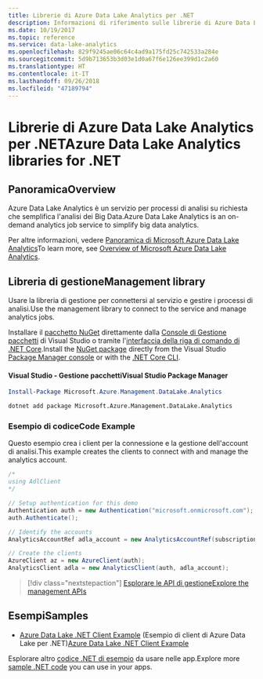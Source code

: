 ```yaml
---
title: Librerie di Azure Data Lake Analytics per .NET
description: Informazioni di riferimento sulle librerie di Azure Data Lake Analytics per .NET
ms.date: 10/19/2017
ms.topic: reference
ms.service: data-lake-analytics
ms.openlocfilehash: 829f9245ae06c64c4ad9a175fd25c742533a284e
ms.sourcegitcommit: 5d9b713653b3d03e1d0a67f6e126ee399d1c2a60
ms.translationtype: HT
ms.contentlocale: it-IT
ms.lasthandoff: 09/26/2018
ms.locfileid: "47189794"
---
```

# <a name="azure-data-lake-analytics-libraries-for-net"></a><span data-ttu-id="a7134-103">Librerie di Azure Data Lake Analytics per .NET</span><span class="sxs-lookup"><span data-stu-id="a7134-103">Azure Data Lake Analytics libraries for .NET</span></span>

## <a name="overview"></a><span data-ttu-id="a7134-104">Panoramica</span><span class="sxs-lookup"><span data-stu-id="a7134-104">Overview</span></span>

<span data-ttu-id="a7134-105">Azure Data Lake Analytics è un servizio per processi di analisi su richiesta che semplifica l'analisi dei Big Data.</span><span class="sxs-lookup"><span data-stu-id="a7134-105">Azure Data Lake Analytics is an on-demand analytics job service to simplify big data analytics.</span></span>

<span data-ttu-id="a7134-106">Per altre informazioni, vedere [Panoramica di Microsoft Azure Data Lake Analytics](/azure/data-lake-analytics/data-lake-analytics-overview)</span><span class="sxs-lookup"><span data-stu-id="a7134-106">To learn more, see [Overview of Microsoft Azure Data Lake Analytics](/azure/data-lake-analytics/data-lake-analytics-overview).</span></span>

## <a name="management-library"></a><span data-ttu-id="a7134-107">Libreria di gestione</span><span class="sxs-lookup"><span data-stu-id="a7134-107">Management library</span></span>

<span data-ttu-id="a7134-108">Usare la libreria di gestione per connettersi al servizio e gestire i processi di analisi.</span><span class="sxs-lookup"><span data-stu-id="a7134-108">Use the management library to connect to the service and manage analytics jobs.</span></span>

<span data-ttu-id="a7134-109">Installare il [pacchetto NuGet](https://www.nuget.org/packages/Microsoft.Azure.Management.DataLake.Analytics) direttamente dalla [Console di Gestione pacchetti][PackageManager] di Visual Studio o tramite l'[interfaccia della riga di comando di .NET Core][DotNetCLI].</span><span class="sxs-lookup"><span data-stu-id="a7134-109">Install the [NuGet package](https://www.nuget.org/packages/Microsoft.Azure.Management.DataLake.Analytics) directly from the Visual Studio [Package Manager console][PackageManager] or with the [.NET Core CLI][DotNetCLI].</span></span>

#### <a name="visual-studio-package-manager"></a><span data-ttu-id="a7134-110">Visual Studio - Gestione pacchetti</span><span class="sxs-lookup"><span data-stu-id="a7134-110">Visual Studio Package Manager</span></span>

```powershell
Install-Package Microsoft.Azure.Management.DataLake.Analytics
```

```bash
dotnet add package Microsoft.Azure.Management.DataLake.Analytics
```

### <a name="code-example"></a><span data-ttu-id="a7134-111">Esempio di codice</span><span class="sxs-lookup"><span data-stu-id="a7134-111">Code Example</span></span>

<span data-ttu-id="a7134-112">Questo esempio crea i client per la connessione e la gestione dell'account di analisi.</span><span class="sxs-lookup"><span data-stu-id="a7134-112">This example creates the clients to connect with and manage the analytics account.</span></span>

```csharp
/*
using AdlClient 
*/

// Setup authentication for this demo
Authentication auth = new Authentication("microsoft.onmicrosoft.com"); // change this to YOUR tenant
auth.Authenticate();

// Identify the accounts
AnalyticsAccountRef adla_account = new AnalyticsAccountRef(subscriptionId, resourceGroup, userName);

// Create the clients
AzureClient az = new AzureClient(auth);
AnalyticsClient adla = new AnalyticsClient(auth, adla_account);
```

> [!div class="nextstepaction"]
> [<span data-ttu-id="a7134-113">Esplorare le API di gestione</span><span class="sxs-lookup"><span data-stu-id="a7134-113">Explore the management APIs</span></span>](/dotnet/api/overview/azure/datalakeanalytics/management)

## <a name="samples"></a><span data-ttu-id="a7134-114">Esempi</span><span class="sxs-lookup"><span data-stu-id="a7134-114">Samples</span></span>
* <span data-ttu-id="a7134-115">[Azure Data Lake .NET Client Example](https://azure.microsoft.com/resources/samples/data-lake-dotnet-client/) (Esempio di client di Azure Data Lake per .NET)</span><span class="sxs-lookup"><span data-stu-id="a7134-115">[Azure Data Lake .NET Client Example](https://azure.microsoft.com/resources/samples/data-lake-dotnet-client/)</span></span>

<span data-ttu-id="a7134-116">Esplorare altro [codice .NET di esempio](https://azure.microsoft.com/resources/samples/?platform=dotnet) da usare nelle app.</span><span class="sxs-lookup"><span data-stu-id="a7134-116">Explore more [sample .NET code](https://azure.microsoft.com/resources/samples/?platform=dotnet) you can use in your apps.</span></span>

[PackageManager]: https://docs.microsoft.com/nuget/tools/package-manager-console
[DotNetCLI]: https://docs.microsoft.com/dotnet/core/tools/dotnet-add-package
